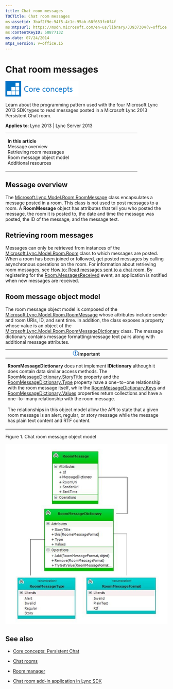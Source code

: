 ```yaml
---
title: Chat room messages
TOCTitle: Chat room messages
ms:assetid: 3baf2f9e-94f5-4c1c-95ab-68f653fc0f4f
ms:mtpsurl: https://msdn.microsoft.com/en-us/library/JJ937304(v=office.15)
ms:contentKeyID: 50877132
ms.date: 07/24/2014
mtps_version: v=office.15
---
```


# Chat room messages

![Core concepts](images/JJ933133.mod_icon_CoreConcepts_long(Office.15).png "Core concepts")

Learn about the programming pattern used with the four Microsoft Lync 2013 SDK types to read messages posted in a Microsoft Lync 2013 Persistent Chat room.



**Applies to**: Lync 2013 | Lync Server 2013

<table>
<colgroup>
<col style="width: 50%" />
<col style="width: 50%" />
</colgroup>
<tbody>
<tr class="odd">
<td><p></p>
<p><strong>In this article</strong><br />
Message overview<br />
Retrieving room messages<br />
Room message object model<br />
Additional resources</p></td>
<td><p></p>
<p></p></td>
</tr>
</tbody>
</table>

## Message overview

The [Microsoft.Lync.Model.Room.RoomMessage](https://msdn.microsoft.com/en-us/library/jj276207\(v=office.15\)) class encapsulates a message posted in a room. This class is not used to post messages to a room. A **RoomMessage** object has attributes that tell you who posted the message, the room it is posted to, the date and time the message was posted, the ID of the message, and the message text.

## Retrieving room messages

Messages can only be retrieved from instances of the [Microsoft.Lync.Model.Room.Room](https://msdn.microsoft.com/en-us/library/jj266467\(v=office.15\)) class to which messages are posted. When a room has been joined or followed, get posted messages by calling asynchronous operations on the room. For information about retrieving room messages, see [How to: Read messages sent to a chat room](how-to-read-messages-sent-to-a-chat-room.md). By registering for the [Room.MessagesReceived](https://msdn.microsoft.com/en-us/library/jj277819\(v=office.15\)) event, an application is notified when new messages are received.

## Room message object model

The room message object model is composed of the [Microsoft.Lync.Model.Room.RoomMessage](https://msdn.microsoft.com/en-us/library/jj276207\(v=office.15\)) whose attributes include sender and room URIs, ID, and sent time. In addition, the class exposes a property whose value is an object of the [Microsoft.Lync.Model.Room.RoomMessageDictionary](https://msdn.microsoft.com/en-us/library/jj275495\(v=office.15\)) class. The message dictionary contains message formatting/message text pairs along with additional message attributes.

<table>
<colgroup>
<col style="width: 100%" />
</colgroup>
<thead>
<tr class="header">
<th><img src="images/JJ933089.alert_caution(Office.15).gif" title="Important note" alt="Important note" /><strong>Important</strong></th>
</tr>
</thead>
<tbody>
<tr class="odd">
<td><p><strong>RoomMessageDictionary</strong> does not implement <strong>IDictionary</strong> although it does contain data similar access methods. The <a href="https://msdn.microsoft.com/en-us/library/jj275726(v=office.15)">RoomMessageDictionary.StoryTitle</a> property and the <a href="https://msdn.microsoft.com/en-us/library/jj276744(v=office.15)">RoomMessageDictionary.Type</a> property have a one-to-one relationship with the room message itself, while the <a href="https://msdn.microsoft.com/en-us/library/jj294137(v=office.15)">RoomMessageDictionary.Keys</a> and <a href="https://msdn.microsoft.com/en-us/library/jj267961(v=office.15)">RoomMessageDictionary.Values</a> properties return collections and have a one-to-many relationship with the room message.<br />
<br />
The relationships in this object model allow the API to state that a given room message is an alert, regular, or story message while the message has plain text content and RTF content.</p></td>
</tr>
</tbody>
</table>

Figure 1. Chat room message object model

  
![Chat room message class model diagram](images/JJ937304.LyncClientSDK_RoomMessageModel(Office.15).jpg "Chat room message class model diagram")

## See also

  - [Core concepts: Persistent Chat](core-concepts-persistent-chat.md)

  - [Chat rooms](chat-rooms.md)

  - [Room manager](room-manager.md)

  - [Chat room add-in application in Lync SDK](chat-room-add-in-application-in-lync-sdk.md)

